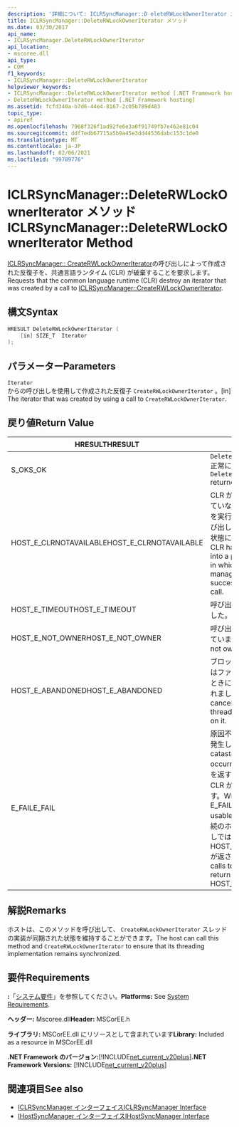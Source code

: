 ```yaml
---
description: '詳細について: ICLRSyncManager::D eleteRWLockOwnerIterator メソッド'
title: ICLRSyncManager::DeleteRWLockOwnerIterator メソッド
ms.date: 03/30/2017
api_name:
- ICLRSyncManager.DeleteRWLockOwnerIterator
api_location:
- mscoree.dll
api_type:
- COM
f1_keywords:
- ICLRSyncManager::DeleteRWLockOwnerIterator
helpviewer_keywords:
- ICLRSyncManager::DeleteRWLockOwnerIterator method [.NET Framework hosting]
- DeleteRWLockOwnerIterator method [.NET Framework hosting]
ms.assetid: fcfd340a-b7d6-44e4-8167-2c05b789d483
topic_type:
- apiref
ms.openlocfilehash: 7968f326f1ad92fe6e3a0f91749fb7e462e81c04
ms.sourcegitcommit: ddf7edb67715a5b9a45e3dd44536dabc153c1de0
ms.translationtype: MT
ms.contentlocale: ja-JP
ms.lasthandoff: 02/06/2021
ms.locfileid: "99789776"
---
```

# <a name="iclrsyncmanagerdeleterwlockowneriterator-method"></a><span data-ttu-id="9eb33-103">ICLRSyncManager::DeleteRWLockOwnerIterator メソッド</span><span class="sxs-lookup"><span data-stu-id="9eb33-103">ICLRSyncManager::DeleteRWLockOwnerIterator Method</span></span>

<span data-ttu-id="9eb33-104">[ICLRSyncManager:: CreateRWLockOwnerIterator](iclrsyncmanager-createrwlockowneriterator-method.md)の呼び出しによって作成された反復子を、共通言語ランタイム (CLR) が破棄することを要求します。</span><span class="sxs-lookup"><span data-stu-id="9eb33-104">Requests that the common language runtime (CLR) destroy an iterator that was created by a call to [ICLRSyncManager::CreateRWLockOwnerIterator](iclrsyncmanager-createrwlockowneriterator-method.md).</span></span>  
  
## <a name="syntax"></a><span data-ttu-id="9eb33-105">構文</span><span class="sxs-lookup"><span data-stu-id="9eb33-105">Syntax</span></span>  
  
```cpp  
HRESULT DeleteRWLockOwnerIterator (  
    [in] SIZE_T  Iterator  
);  
```  
  
## <a name="parameters"></a><span data-ttu-id="9eb33-106">パラメーター</span><span class="sxs-lookup"><span data-stu-id="9eb33-106">Parameters</span></span>  

 `Iterator`  
 <span data-ttu-id="9eb33-107">からの呼び出しを使用して作成された反復子 `CreateRWLockOwnerIterator` 。</span><span class="sxs-lookup"><span data-stu-id="9eb33-107">[in] The iterator that was created by using a call to `CreateRWLockOwnerIterator`.</span></span>  
  
## <a name="return-value"></a><span data-ttu-id="9eb33-108">戻り値</span><span class="sxs-lookup"><span data-stu-id="9eb33-108">Return Value</span></span>  
  
|<span data-ttu-id="9eb33-109">HRESULT</span><span class="sxs-lookup"><span data-stu-id="9eb33-109">HRESULT</span></span>|<span data-ttu-id="9eb33-110">説明</span><span class="sxs-lookup"><span data-stu-id="9eb33-110">Description</span></span>|  
|-------------|-----------------|  
|<span data-ttu-id="9eb33-111">S_OK</span><span class="sxs-lookup"><span data-stu-id="9eb33-111">S_OK</span></span>|<span data-ttu-id="9eb33-112">`DeleteRWLockOwnerIterator` 正常に返されました。</span><span class="sxs-lookup"><span data-stu-id="9eb33-112">`DeleteRWLockOwnerIterator` returned successfully.</span></span>|  
|<span data-ttu-id="9eb33-113">HOST_E_CLRNOTAVAILABLE</span><span class="sxs-lookup"><span data-stu-id="9eb33-113">HOST_E_CLRNOTAVAILABLE</span></span>|<span data-ttu-id="9eb33-114">CLR がプロセスに読み込まれていないか、マネージコードを実行できないか、または呼び出しを正常に処理できない状態になっています。</span><span class="sxs-lookup"><span data-stu-id="9eb33-114">The CLR has not been loaded into a process, or is in a state in which it cannot run managed code or successfully process the call.</span></span>|  
|<span data-ttu-id="9eb33-115">HOST_E_TIMEOUT</span><span class="sxs-lookup"><span data-stu-id="9eb33-115">HOST_E_TIMEOUT</span></span>|<span data-ttu-id="9eb33-116">呼び出しがタイムアウトしました。</span><span class="sxs-lookup"><span data-stu-id="9eb33-116">The call timed out.</span></span>|  
|<span data-ttu-id="9eb33-117">HOST_E_NOT_OWNER</span><span class="sxs-lookup"><span data-stu-id="9eb33-117">HOST_E_NOT_OWNER</span></span>|<span data-ttu-id="9eb33-118">呼び出し元がロックを所有していません。</span><span class="sxs-lookup"><span data-stu-id="9eb33-118">The caller does not own the lock.</span></span>|  
|<span data-ttu-id="9eb33-119">HOST_E_ABANDONED</span><span class="sxs-lookup"><span data-stu-id="9eb33-119">HOST_E_ABANDONED</span></span>|<span data-ttu-id="9eb33-120">ブロックされたスレッドまたはファイバーが待機しているときに、イベントが取り消されました。</span><span class="sxs-lookup"><span data-stu-id="9eb33-120">An event was canceled while a blocked thread or fiber was waiting on it.</span></span>|  
|<span data-ttu-id="9eb33-121">E_FAIL</span><span class="sxs-lookup"><span data-stu-id="9eb33-121">E_FAIL</span></span>|<span data-ttu-id="9eb33-122">原因不明の致命的なエラーが発生しました。</span><span class="sxs-lookup"><span data-stu-id="9eb33-122">An unknown catastrophic failure occurred.</span></span> <span data-ttu-id="9eb33-123">メソッドが E_FAIL を返すと、そのプロセス内で CLR が使用できなくなります。</span><span class="sxs-lookup"><span data-stu-id="9eb33-123">When a method returns E_FAIL, the CLR is no longer usable within the process.</span></span> <span data-ttu-id="9eb33-124">後続のホストメソッドの呼び出しでは HOST_E_CLRNOTAVAILABLE が返されます。</span><span class="sxs-lookup"><span data-stu-id="9eb33-124">Subsequent calls to hosting methods return HOST_E_CLRNOTAVAILABLE.</span></span>|  
  
## <a name="remarks"></a><span data-ttu-id="9eb33-125">解説</span><span class="sxs-lookup"><span data-stu-id="9eb33-125">Remarks</span></span>  

 <span data-ttu-id="9eb33-126">ホストは、このメソッドを呼び出して、 `CreateRWLockOwnerIterator` スレッドの実装が同期された状態を維持することができます。</span><span class="sxs-lookup"><span data-stu-id="9eb33-126">The host can call this method and `CreateRWLockOwnerIterator` to ensure that its threading implementation remains synchronized.</span></span>  
  
## <a name="requirements"></a><span data-ttu-id="9eb33-127">要件</span><span class="sxs-lookup"><span data-stu-id="9eb33-127">Requirements</span></span>  

 <span data-ttu-id="9eb33-128">**:**「[システム要件](../../get-started/system-requirements.md)」を参照してください。</span><span class="sxs-lookup"><span data-stu-id="9eb33-128">**Platforms:** See [System Requirements](../../get-started/system-requirements.md).</span></span>  
  
 <span data-ttu-id="9eb33-129">**ヘッダー:** Mscoree.dll</span><span class="sxs-lookup"><span data-stu-id="9eb33-129">**Header:** MSCorEE.h</span></span>  
  
 <span data-ttu-id="9eb33-130">**ライブラリ:** MSCorEE.dll にリソースとして含まれています</span><span class="sxs-lookup"><span data-stu-id="9eb33-130">**Library:** Included as a resource in MSCorEE.dll</span></span>  
  
 <span data-ttu-id="9eb33-131">**.NET Framework のバージョン:**[!INCLUDE[net_current_v20plus](../../../../includes/net-current-v20plus-md.md)]</span><span class="sxs-lookup"><span data-stu-id="9eb33-131">**.NET Framework Versions:** [!INCLUDE[net_current_v20plus](../../../../includes/net-current-v20plus-md.md)]</span></span>  
  
## <a name="see-also"></a><span data-ttu-id="9eb33-132">関連項目</span><span class="sxs-lookup"><span data-stu-id="9eb33-132">See also</span></span>

- [<span data-ttu-id="9eb33-133">ICLRSyncManager インターフェイス</span><span class="sxs-lookup"><span data-stu-id="9eb33-133">ICLRSyncManager Interface</span></span>](iclrsyncmanager-interface.md)
- [<span data-ttu-id="9eb33-134">IHostSyncManager インターフェイス</span><span class="sxs-lookup"><span data-stu-id="9eb33-134">IHostSyncManager Interface</span></span>](ihostsyncmanager-interface.md)
